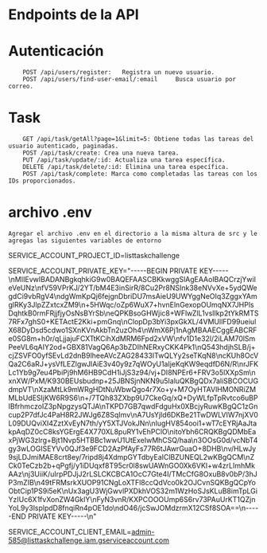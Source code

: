 # Endpoints de la API
 # Autenticación
        POST /api/users/register:   Registra un nuevo usuario.
        POST /api/users/find-user-email/:email     Busca usuario por correo.

 # Task
        GET /api/task/getAll?page=1&limit=5: Obtiene todas las tareas del usuario autenticado, paginadas.
        POST /api/task/create: Crea una nueva tarea.
        PUT /api/task/update/:id: Actualiza una tarea específica.
        DELETE /api/task/delete/:id: Elimina una tarea específica.
        POST /api/task/complete: Marca como completadas las tareas con los IDs proporcionados. 

# archivo .env
    Agregar el archivo .env en el directorio a la misma altura de src y le agregas las siguientes variables de entorno
    
SERVICE_ACCOUNT_PROJECT_ID=listtaskchallenge
    
SERVICE_ACCOUNT_PRIVATE_KEY="-----BEGIN PRIVATE KEY-----\nMIIEvwIBADANBgkqhkiG9w0BAQEFAASCBKkwggSlAgEAAoIBAQCrzjYwileVeUNz\nfV59VPrKJ/2YT/bM4E3inSirR/8Cu2Pr8NSInk38eNVvXe+5ydQWegdCi9vbRgV4\ndgWmKpQj6fejgnDbriDU7msAieU9UWYggNeOIq3ZggxYAmglRKy3JlpZZxtcxZM9\n+5HWqc/oZp6WuX7+hvnElnGexopOUmqNX7JHPlsDqhtkB0rmFRjjfjyOsNsBYrSb\neQPKBsoGHWjic8+WFlwZlL1vslIkp2tYkRMTS7RFx7ghS0+KETActE2Kki+pmGnq\nClopDp3bYi3pxGkXL/4VMUllFD99ueiulX68DyDsd5cdwo1SXnKVnAkbTn2uzOh4\nWmX6Pj1nAgMBAAECggEABCRFe0SG8m+h0r/qLjjajuFCXTtKCihXdMRM6Fpd2xVW\nfv1D1e32l/2iLAM70lSmPeeVL6qAIY2od+GBX81VagQ6Ap3bZDIhNERxyCKK4Pk1\nQ543hdjhSLB/j+cjZSVFO0yfSEvLd2dnB9lheeAVcZAG28433ITwQLYy2seTKqN8\ncKUh8OcVQa2C6aRJ+ysVfLEZlgwJIAiE3v40y9z7qWOyU1aIjeKqKW9eqdfD6N/R\nrJFKLc1Yb9g7eu4PbiPj9hM6HB9CdH1iJjS3z94/vj+DI8NPEr6+FRV3o5lXXpSm\nxnXW/PxM/K930BEUsbudnp+25JBNSjnNKN9u5IaluQKBgQDx7aliSBCOCUGdmpVT\nXzaMtLk9mWRgHDtNuWbwQgo4r7Xo+y+M7OyHTAVlHMONRiZMMLbUdESIjKW6R9S6\n+/7TQh83ZXbp9U7CkeGq/xQ+DyWLfpTpRvtco6uBPIBfrhmczoIZ3pNpgzysQTJA\nTKPD7GB7qwdFdguHx0XBcjyRuwKBgQC1zGncup2P7dfJc4PaH8R2JWJg6Z8SqImv\nA7UsYjId6DKBe21TwDWLVIW7njXV0L09DUQviXI4ZztXvEyN7th/yY5XTJVokJNn\nIugHV854ooi1+wT7cEYRjAaJtakpAqDZ0cC8ksYGErgE4X770XL8puRY1vEhPClO\nitoYbh6CRQKBgQDMbEaxPjWG3zlrg+Bjt1Nvp5HTBBc1wwU1UtExeIwMhCSQ/haa\n3OOsG0d/vcNbT4gy3wLOGISEYVv0QJf3e9FCD2AzPfAyFs77R6tJAwrGuaO+8DHB\nv/HLwJy9sjLDJmiMAE8crt8ey/7ripd8j4XdmpGYTdbyEaIClBZUNEQL2wKBgQCM\nZCk0TeCzb2b+qPgfj/y1iDUqxf8T95cr0l8swUAWnGO0Xk6VKI+w4zrLImhMkAAz\nj3UiiK/uIrpPDJjJ2rLSLCKCBCA1OcC7Gte4I/TMcCfG8OxuB8v0bP/3hJP3mZIB\n49tFRMsrkXUOP91CNgLoXTFl8ccQdVco0k2OJCvnSQKBgQCpYoObtCip1PS9i5eK\nUx3agU3WjGwvlPXDkhVOS32m1WzHoSJsKLuB8imTpLGiYzIUc6X1fvXonZW4GklY\nFyN3vnR/KXPCOOOUmp6S6rv73PAuUrKT1QZjnYoL9y3lsplpdD8fnqiRn4pOE1do\ndO46/jcSwJOMdzrmX12CSf8SOA==\n-----END PRIVATE KEY-----\n"
   
SERVICE_ACCOUNT_CLIENT_EMAIL=admin-585@listtaskchallenge.iam.gserviceaccount.com